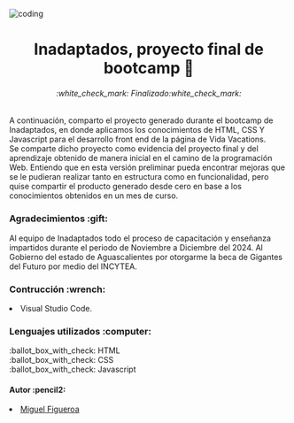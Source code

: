  ![coding](https://github.com/user-attachments/assets/829ec4e8-98fe-4fe8-8822-68b0479baf8d)

<h1 align="center">Inadaptados, proyecto final de bootcamp 🦙</h1>
<h6 align="center">:white_check_mark: Finalizado:white_check_mark:</h6>

A continuación, comparto el proyecto generado durante el bootcamp de Inadaptados, en donde aplicamos los conocimientos de HTML, CSS Y Javascript para el desarrollo front end de la página de Vida Vacations.
<br>
Se comparte dicho proyecto como evidencia del proyecto final y del aprendizaje obtenido de manera inicial en el camino de la programación Web. Entiendo que en esta versión preliminar pueda encontrar mejoras que se le pudieran realizar tanto en estructura como en funcionalidad, pero quise compartir el producto generado desde cero en base a los conocimientos obtenidos en un mes de curso.


<h3> Agradecimientos :gift:</h3>
Al equipo de Inadaptados todo el proceso de capacitación y enseñanza impartidos durante el periodo de Noviembre a Diciembre del 2024.
Al Gobierno del estado de Aguascalientes por otorgarme la beca de Gigantes del Futuro por medio del INCYTEA.

<h3 align="left"> Contrucción :wrench:</h3>
<li>Visual Studio Code.</li>

<h3 align="left">Lenguajes utilizados :computer: </h3>
:ballot_box_with_check: HTML
<br>
:ballot_box_with_check: CSS
<br>
:ballot_box_with_check: Javascript

<h4>Autor :pencil2:</h4>
<li><a href="https://github.com/MiguelFigueroa02">Miguel Figueroa</a></li>
